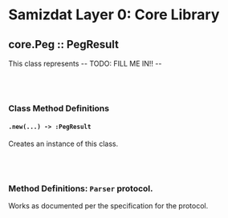 Samizdat Layer 0: Core Library
==============================

core.Peg :: PegResult
---------------------

This class represents -- TODO: FILL ME IN!! --


<br><br>
### Class Method Definitions

#### `.new(...) -> :PegResult`

Creates an instance of this class.


<br><br>
### Method Definitions: `Parser` protocol.

Works as documented per the specification for the protocol.
